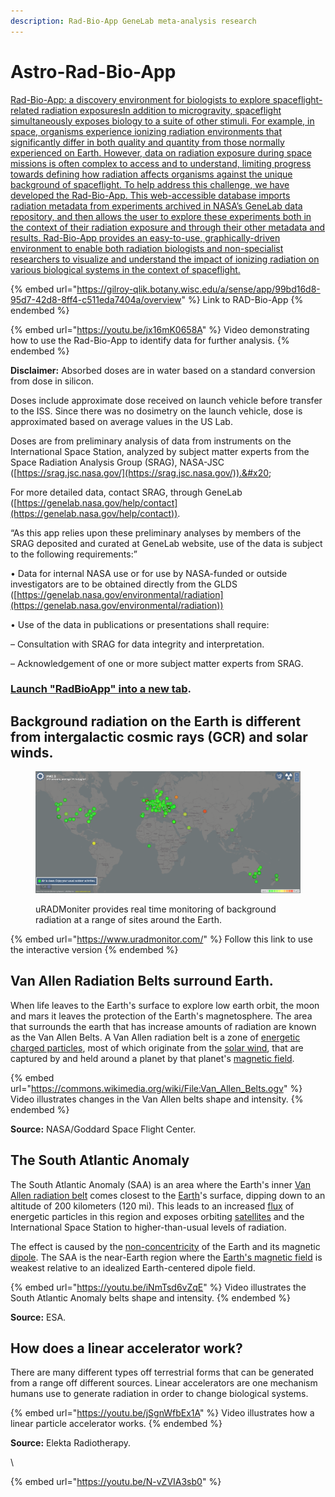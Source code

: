```yaml
---
description: Rad-Bio-App GeneLab meta-analysis research
---
```


# Astro-Rad-Bio-App

[Rad-Bio-App: a discovery environment for biologists to explore spaceflight-related radiation exposuresIn addition to microgravity, spaceflight simultaneously exposes biology to a suite of other stimuli. For example, in space, organisms experience ionizing radiation environments that significantly differ in both quality and quantity from those normally experienced on Earth. However, data on radiation exposure during space missions is often complex to access and to understand, limiting progress towards defining how radiation affects organisms against the unique background of spaceflight. To help address this challenge, we have developed the Rad-Bio-App. This web-accessible database imports radiation metadata from experiments archived in NASA’s GeneLab data repository, and then allows the user to explore these experiments both in the context of their radiation exposure and through their other metadata and results. Rad-Bio-App provides an easy-to-use, graphically-driven environment to enable both radiation biologists and non-specialist researchers to visualize and understand the impact of ionizing radiation on various biological systems in the context of spaceflight.](https://www.google.com/url?q=https%3A%2F%2Fwww.nature.com%2Farticles%2Fs41526-021-00143-x\&sa=D\&sntz=1\&usg=AOvVaw1jEZZWqAU6qvoFVb9iMxng)

{% embed url="https://gilroy-qlik.botany.wisc.edu/a/sense/app/99bd16d8-95d7-42d8-8ff4-c511eda7404a/overview" %}
Link to RAD-Bio-App
{% endembed %}

{% embed url="https://youtu.be/jx16mK0658A" %}
Video demonstrating how to use the Rad-Bio-App to identify data for further analysis. &#x20;
{% endembed %}

**Disclaimer:** Absorbed doses are in water based on a standard conversion from dose in silicon.

Doses include approximate dose received on launch vehicle before transfer to the ISS.  Since there was no dosimetry on the launch vehicle, dose is approximated based on average values in the US Lab.&#x20;

Doses are from preliminary analysis of data from  instruments on the International Space Station, analyzed by subject matter experts from the Space Radiation Analysis Group (SRAG), NASA-JSC ([https://srag.jsc.nasa.gov/](https://srag.jsc.nasa.gov/)).&#x20;

For more detailed data, contact SRAG, through GeneLab ([https://genelab.nasa.gov/help/contact](https://genelab.nasa.gov/help/contact)).

“As this app relies upon these preliminary analyses by members of the SRAG deposited and curated at GeneLab website, use of the data is subject to the following requirements:”

• Data for internal NASA use or for use by NASA-funded or outside investigators are to be obtained directly from the GLDS ([https://genelab.nasa.gov/environmental/radiation](https://genelab.nasa.gov/environmental/radiation))

• Use of the data in publications or presentations shall require:&#x20;

&#x20;    – Consultation with SRAG for data integrity and interpretation.

&#x20;    – Acknowledgement of one or more subject matter experts from SRAG.

### [Launch "RadBioApp" into a new tab](https://gilroy-qlik.botany.wisc.edu/a/sense/app/99bd16d8-95d7-42d8-8ff4-c511eda7404a/overview). <a href="#h.cuvylcgb5bu_l" id="h.cuvylcgb5bu_l"></a>

## Background radiation on the Earth is different from intergalactic cosmic rays (GCR) and solar winds. <a href="#h.p_tyzl_adcqwta_l" id="h.p_tyzl_adcqwta_l"></a>

<figure><img src="../.gitbook/assets/image (1) (1) (1) (1) (1) (1) (1) (1) (1) (1) (1).png" alt=""><figcaption><p>uRADMoniter provides real time monitoring of background radiation at a range of sites around the Earth.</p></figcaption></figure>

{% embed url="https://www.uradmonitor.com/" %}
Follow this link to use the interactive version
{% endembed %}



## Van Allen Radiation Belts surround Earth. <a href="#h.p_loxruiflxeev_l" id="h.p_loxruiflxeev_l"></a>

When life leaves to the Earth's surface to explore low earth orbit, the moon and mars it leaves the protection of the Earth's magnetosphere. The area that surrounds the earth that has increase amounts of radiation are known as the Van Allen Belts. A Van Allen radiation belt is a zone of [energetic](https://www.google.com/url?q=https%3A%2F%2Fen.wikipedia.org%2Fwiki%2FEnergy\&sa=D\&sntz=1\&usg=AOvVaw2EVU5e66Kc96H3CLFZ2t1X) [charged particles](https://www.google.com/url?q=https%3A%2F%2Fen.wikipedia.org%2Fwiki%2FCharged\_particle\&sa=D\&sntz=1\&usg=AOvVaw2jb2v17LtIDv5GtQWumA\_p), most of which originate from the [solar wind](https://www.google.com/url?q=https%3A%2F%2Fen.wikipedia.org%2Fwiki%2FSolar\_wind\&sa=D\&sntz=1\&usg=AOvVaw0RKvCf0EfayPpp9WoiI6-X), that are captured by and held around a planet by that planet's [magnetic field](https://www.google.com/url?q=https%3A%2F%2Fen.wikipedia.org%2Fwiki%2FEarth%2527s\_magnetic\_field\&sa=D\&sntz=1\&usg=AOvVaw2yql75OoMDU-JsqLHJ\_7af).

{% embed url="https://commons.wikimedia.org/wiki/File:Van_Allen_Belts.ogv" %}
&#x20;Video illustrates changes in the Van Allen belts shape and intensity.
{% endembed %}

**Source:** NASA/Goddard Space Flight Center.

## The South Atlantic Anomaly <a href="#h.p_om8voakty2h8_l" id="h.p_om8voakty2h8_l"></a>

The South Atlantic Anomaly (SAA) is an area where the Earth's inner [Van Allen radiation belt](https://www.google.com/url?q=https%3A%2F%2Fen.wikipedia.org%2Fwiki%2FVan\_Allen\_radiation\_belt\&sa=D\&sntz=1\&usg=AOvVaw3WfmHQJs\_7uj9z2-C7YPT5) comes closest to the [Earth](https://www.google.com/url?q=https%3A%2F%2Fen.wikipedia.org%2Fwiki%2FEarth\&sa=D\&sntz=1\&usg=AOvVaw1oKqC482rn-6MTJW-s9GNy)'s surface, dipping down to an altitude of 200 kilometers (120 mi). This leads to an increased [flux](https://www.google.com/url?q=https%3A%2F%2Fen.wikipedia.org%2Fwiki%2FFlux\&sa=D\&sntz=1\&usg=AOvVaw2vk4xZ91eEknkv7Nfp6QnY) of energetic particles in this region and exposes orbiting [satellites](https://www.google.com/url?q=https%3A%2F%2Fen.wikipedia.org%2Fwiki%2FSatellite\&sa=D\&sntz=1\&usg=AOvVaw2qhrSIyPzJwKGr\_J\_PplN8) and the International Space Station to higher-than-usual levels of radiation.

The effect is caused by the [non-concentricity](https://www.google.com/url?q=https%3A%2F%2Fen.wikipedia.org%2Fwiki%2FConcentric\&sa=D\&sntz=1\&usg=AOvVaw1i1OzuI0TX2A\_qyHFQlAro) of the Earth and its magnetic [dipole](https://www.google.com/url?q=https%3A%2F%2Fen.wikipedia.org%2Fwiki%2FDipole\&sa=D\&sntz=1\&usg=AOvVaw30QViIJLuaKoGYEFACFBjq). The SAA is the near-Earth region where the [Earth's magnetic field](https://www.google.com/url?q=https%3A%2F%2Fen.wikipedia.org%2Fwiki%2FEarth%2527s\_magnetic\_field\&sa=D\&sntz=1\&usg=AOvVaw2yql75OoMDU-JsqLHJ\_7af) is weakest relative to an idealized Earth-centered dipole field.

{% embed url="https://youtu.be/iNmTsd6vZqE" %}
Video illustrates the South Atlantic Anomaly belts shape and intensity.
{% endembed %}

**Source:** ESA.

## How does a linear accelerator work? <a href="#h.p_6vlg9xjhalit_l" id="h.p_6vlg9xjhalit_l"></a>

There are many different types off terrestrial forms that can be generated from a range off different sources. Linear accelerators are one mechanism humans use to generate radiation in order to change biological systems.

{% embed url="https://youtu.be/jSgnWfbEx1A" %}
Video illustrates how a linear particle accelerator works.
{% endembed %}

**Source:** Elekta Radiotherapy.

\




{% embed url="https://youtu.be/N-vZVIA3sb0" %}
